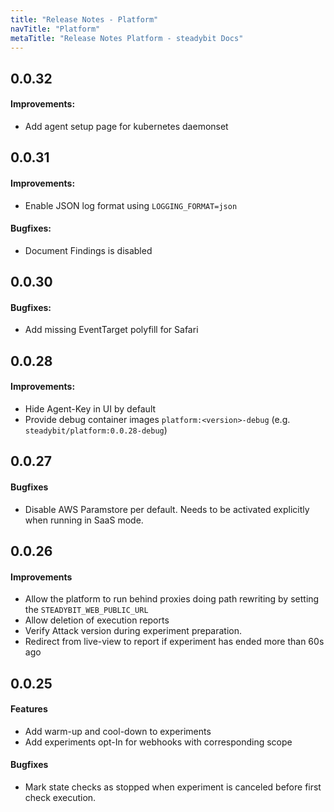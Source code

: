 ```yaml
---
title: "Release Notes - Platform"
navTitle: "Platform"
metaTitle: "Release Notes Platform - steadybit Docs"
---
```


## 0.0.32

#### Improvements:
 * Add agent setup page for kubernetes daemonset

## 0.0.31

#### Improvements:
 * Enable JSON log format using `LOGGING_FORMAT=json`

#### Bugfixes:
 * Document Findings is disabled

## 0.0.30
#### Bugfixes:
 * Add missing EventTarget polyfill for Safari

## 0.0.28
#### Improvements:
 * Hide Agent-Key in UI by default
 * Provide debug container images `platform:<version>-debug` (e.g. `steadybit/platform:0.0.28-debug`)

## 0.0.27
#### Bugfixes
 * Disable AWS Paramstore per default. Needs to be activated explicitly when running in SaaS mode.

## 0.0.26
#### Improvements
 * Allow the platform to run behind proxies doing path rewriting by setting the `STEADYBIT_WEB_PUBLIC_URL`
 * Allow deletion of execution reports
 * Verify Attack version during experiment preparation.
 * Redirect from live-view to report if experiment has ended more than 60s ago

## 0.0.25
#### Features
 * Add warm-up and cool-down to experiments
 * Add experiments opt-In for webhooks with corresponding scope
#### Bugfixes
 * Mark state checks as stopped when experiment is canceled before first check execution.
